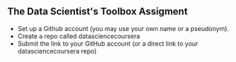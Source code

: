 ## The Data Scientist's Toolbox Assigment
* Set up a Github account (you may use your own name or a pseudonym).
* Create a repo called datasciencecoursera
* Submit the link to your GitHub account (or a direct link to your datasciencecoursera repo)
